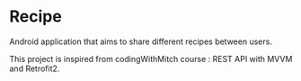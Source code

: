 # Recipe
Android application that aims to share different recipes between users.

This project is inspired from codingWithMitch course : REST API with MVVM and Retrofit2.
